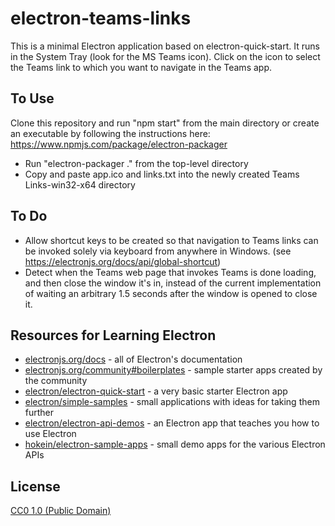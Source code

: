# electron-teams-links

This is a minimal Electron application based on electron-quick-start. It runs in the System Tray (look for the MS Teams icon). Click on the icon to select the Teams link to which you want to navigate in the Teams app. 

## To Use

Clone this repository and run "npm start" from the main directory or create an executable by following the instructions here: https://www.npmjs.com/package/electron-packager
* Run "electron-packager ." from the top-level directory
* Copy and paste app.ico and links.txt into the newly created Teams Links-win32-x64 directory

## To Do

* Allow shortcut keys to be created so that navigation to Teams links can be invoked solely via keyboard from anywhere in Windows. (see https://electronjs.org/docs/api/global-shortcut)
* Detect when the Teams web page that invokes Teams is done loading, and then close the window it's in, instead of the current implementation of waiting an arbitrary 1.5 seconds after the window is opened to close it.

## Resources for Learning Electron

- [electronjs.org/docs](https://electronjs.org/docs) - all of Electron's documentation
- [electronjs.org/community#boilerplates](https://electronjs.org/community#boilerplates) - sample starter apps created by the community
- [electron/electron-quick-start](https://github.com/electron/electron-quick-start) - a very basic starter Electron app
- [electron/simple-samples](https://github.com/electron/simple-samples) - small applications with ideas for taking them further
- [electron/electron-api-demos](https://github.com/electron/electron-api-demos) - an Electron app that teaches you how to use Electron
- [hokein/electron-sample-apps](https://github.com/hokein/electron-sample-apps) - small demo apps for the various Electron APIs

## License

[CC0 1.0 (Public Domain)](LICENSE.md)
